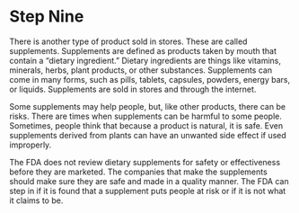 # Step Nine

There is another type of product sold in stores. These are called supplements. Supplements are defined as products taken by mouth that contain a “dietary ingredient.” Dietary ingredients are things like vitamins, minerals, herbs, plant products, or other substances. Supplements can come in many forms, such as pills, tablets, capsules, powders, energy bars, or liquids. Supplements are sold in stores and through the internet.

Some supplements may help people, but, like other products, there can be risks. There are times when supplements can be harmful to some people. Sometimes, people think that because a product is natural, it is safe. Even supplements derived from plants can have an unwanted side effect if used improperly.  

The FDA does not review dietary supplements for safety or effectiveness before they are marketed. The companies that make the supplements should make sure they are safe and made in a quality manner. The FDA can step in if it is found that a supplement puts people at risk or if it is not what it claims to be. 
